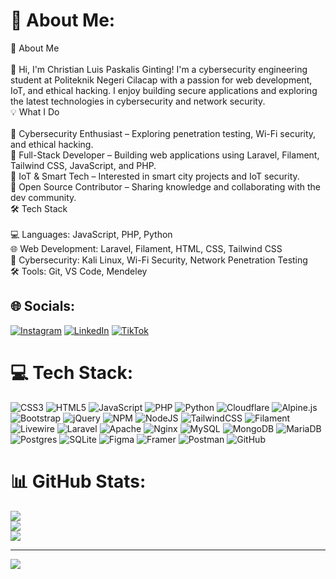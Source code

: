 # 💫 About Me:
🚀 About Me<br><br>👋 Hi, I'm Christian Luis Paskalis Ginting! I'm a cybersecurity engineering student at Politeknik Negeri Cilacap with a passion for web development, IoT, and ethical hacking. I enjoy building secure applications and exploring the latest technologies in cybersecurity and network security.<br>💡 What I Do<br><br>🔹 Cybersecurity Enthusiast – Exploring penetration testing, Wi-Fi security, and ethical hacking.<br>🔹 Full-Stack Developer – Building web applications using Laravel, Filament, Tailwind CSS, JavaScript, and PHP.<br>🔹 IoT & Smart Tech – Interested in smart city projects and IoT security.<br>🔹 Open Source Contributor – Sharing knowledge and collaborating with the dev community.<br>🛠️ Tech Stack<br><br>💻 Languages: JavaScript, PHP, Python<br>🌐 Web Development: Laravel, Filament, HTML, CSS, Tailwind CSS<br>🔐 Cybersecurity: Kali Linux, Wi-Fi Security, Network Penetration Testing<br>🛠 Tools: Git, VS Code, Mendeley


## 🌐 Socials:
[![Instagram](https://img.shields.io/badge/Instagram-%23E4405F.svg?logo=Instagram&logoColor=white)](https://instagram.com/christianlluis) [![LinkedIn](https://img.shields.io/badge/LinkedIn-%230077B5.svg?logo=linkedin&logoColor=white)](https://www.linkedin.com/in/christian-luis-paskalis-ginting) [![TikTok](https://img.shields.io/badge/TikTok-%23000000.svg?logo=TikTok&logoColor=white)](https://tiktok.com/@christianluis07) 

# 💻 Tech Stack:
![CSS3](https://img.shields.io/badge/css3-%231572B6.svg?style=for-the-badge&logo=css3&logoColor=white) ![HTML5](https://img.shields.io/badge/html5-%23E34F26.svg?style=for-the-badge&logo=html5&logoColor=white) ![JavaScript](https://img.shields.io/badge/javascript-%23323330.svg?style=for-the-badge&logo=javascript&logoColor=%23F7DF1E) ![PHP](https://img.shields.io/badge/php-%23777BB4.svg?style=for-the-badge&logo=php&logoColor=white) ![Python](https://img.shields.io/badge/python-3670A0?style=for-the-badge&logo=python&logoColor=ffdd54) ![Cloudflare](https://img.shields.io/badge/Cloudflare-F38020?style=for-the-badge&logo=Cloudflare&logoColor=white) ![Alpine.js](https://img.shields.io/badge/alpinejs-white.svg?style=for-the-badge&logo=alpinedotjs&logoColor=%238BC0D0) ![Bootstrap](https://img.shields.io/badge/bootstrap-%238511FA.svg?style=for-the-badge&logo=bootstrap&logoColor=white) ![jQuery](https://img.shields.io/badge/jquery-%230769AD.svg?style=for-the-badge&logo=jquery&logoColor=white) ![NPM](https://img.shields.io/badge/NPM-%23CB3837.svg?style=for-the-badge&logo=npm&logoColor=white) ![NodeJS](https://img.shields.io/badge/node.js-6DA55F?style=for-the-badge&logo=node.js&logoColor=white) ![TailwindCSS](https://img.shields.io/badge/tailwindcss-%2338B2AC.svg?style=for-the-badge&logo=tailwind-css&logoColor=white) ![Filament](https://img.shields.io/badge/Filament-FFAA00?style=for-the-badge&logoColor=%23000000) ![Livewire](https://img.shields.io/badge/livewire-%234e56a6.svg?style=for-the-badge&logo=livewire&logoColor=white) ![Laravel](https://img.shields.io/badge/laravel-%23FF2D20.svg?style=for-the-badge&logo=laravel&logoColor=white) ![Apache](https://img.shields.io/badge/apache-%23D42029.svg?style=for-the-badge&logo=apache&logoColor=white) ![Nginx](https://img.shields.io/badge/nginx-%23009639.svg?style=for-the-badge&logo=nginx&logoColor=white) ![MySQL](https://img.shields.io/badge/mysql-4479A1.svg?style=for-the-badge&logo=mysql&logoColor=white) ![MongoDB](https://img.shields.io/badge/MongoDB-%234ea94b.svg?style=for-the-badge&logo=mongodb&logoColor=white) ![MariaDB](https://img.shields.io/badge/MariaDB-003545?style=for-the-badge&logo=mariadb&logoColor=white) ![Postgres](https://img.shields.io/badge/postgres-%23316192.svg?style=for-the-badge&logo=postgresql&logoColor=white) ![SQLite](https://img.shields.io/badge/sqlite-%2307405e.svg?style=for-the-badge&logo=sqlite&logoColor=white) ![Figma](https://img.shields.io/badge/figma-%23F24E1E.svg?style=for-the-badge&logo=figma&logoColor=white) ![Framer](https://img.shields.io/badge/Framer-black?style=for-the-badge&logo=framer&logoColor=blue) ![Postman](https://img.shields.io/badge/Postman-FF6C37?style=for-the-badge&logo=postman&logoColor=white) ![GitHub](https://img.shields.io/badge/github-%23121011.svg?style=for-the-badge&logo=github&logoColor=white)
# 📊 GitHub Stats:
![](https://github-readme-stats.vercel.app/api?username=ChristLuis07&theme=dark&hide_border=true&include_all_commits=true&count_private=false)<br/>
![](https://github-readme-streak-stats.herokuapp.com/?user=ChristLuis07&theme=dark&hide_border=true)<br/>
![](https://github-readme-stats.vercel.app/api/top-langs/?username=ChristLuis07&theme=dark&hide_border=true&include_all_commits=true&count_private=false&layout=compact)

---
[![](https://visitcount.itsvg.in/api?id=ChristLuis07&icon=0&color=0)](https://visitcount.itsvg.in)

<!-- Proudly created with GPRM ( https://gprm.itsvg.in ) -->
